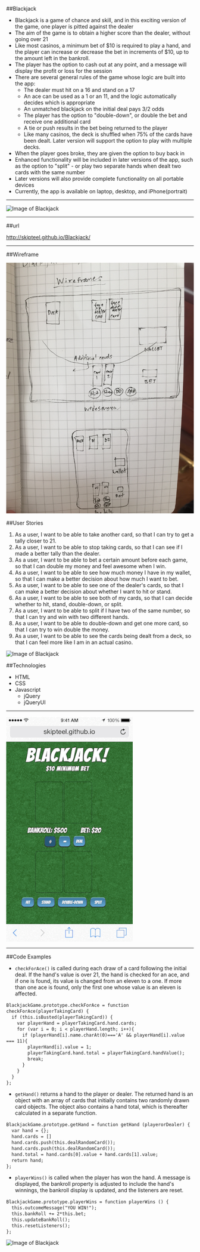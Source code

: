 ##Blackjack

- Blackjack is a game of chance and skill, and in this exciting version of the game, one player is pitted against the dealer
- The aim of the game is to obtain a higher score than the dealer, without going over 21
- Like most casinos, a minimum bet of $10 is required to play a hand, and the player can increase or decrease the bet in increments of $10, up to the amount left in the bankroll.
- The player has the option to cash out at any point, and a message will display the profit or loss for the session
- There are several general rules of the game whose logic are built into the app:
  * The dealer must hit on a 16 and stand on a 17
  * An ace can be used as a 1 or an 11, and the logic automatically decides which is appropriate
  * An unmatched blackjack on the initial deal pays 3/2 odds
  * The player has the option to "double-down", or double the bet and receive one additional card
  * A tie or push results in the bet being returned to the player
  * Like many casinos, the deck is shuffled when 75% of the cards have been dealt. Later version will support the option to play with multiple decks.
- When the player goes broke, they are given the option to buy back in
- Enhanced functionality will be included in later versions of the app, such as the option to "split" -  or play two separate hands when dealt two cards with the same number
- Later versions will also provide complete functionality on all portable devices
- Currently, the app is available on laptop, desktop, and iPhone(portrait)

---

![Image of Blackjack](images/BJIphone2.gif)


---

##url

http://skipteel.github.io/Blackjack/

---

##Wireframe

![Image of wireframe](images/wireframe.jpg)

##User Stories

1. As a user, I want to be able to take another card, so that I can try to get a tally closer to 21.
2. As a user, I want to be able to stop taking cards, so that I can see if I made a better tally than the dealer.
3. As a user, I want to be able to bet a certain amount before each game, so that I can double my money and feel awesome when I win.
4. As a user, I want to be able to see how much money I have in my wallet, so that I can make a better decision about how much I want to bet.
5. As a user, I want to be able to see one of the dealer's cards, so that I can make a better decision about whether I want to hit or stand.
6. As a user, I want to be able to see both of my cards, so that I can decide whether to hit, stand, double-down, or split.
7. As a user, I want to be able to split if I have two of the same number, so that I can try and win with two different hands.
8. As a user, I want to be able to double-down and get one more card, so that I can try to win double the money.
9. As a user, I want to be able to see the cards being dealt from a deck, so that I can feel more like I am in an actual casino.

![Image of Blackjack](images/BJMac.gif)

##Technologies

* HTML
* CSS
* Javascript
  * jQuery
  * jQueryUI

***

![Image of Blackjack](images/BJIphone.gif)

---
##Code Examples

* `checkForAce()` is called during each draw of a card following the initial deal. If the hand's value is over 21, the hand is checked for an ace, and if one is found, its value is changed from an eleven to a one. If more than one ace is found, only the first one whose value is an eleven is affected.

```
BlackjackGame.prototype.checkForAce = function checkForAce(playerTakingCard) {
  if (this.isBusted(playerTakingCard)) {
    var playerHand = playerTakingCard.hand.cards;
    for (var i = 0; i < playerHand.length; i++){
      if (playerHand[i].name.charAt(0)==='A' && playerHand[i].value === 11){
        playerHand[i].value = 1;
        playerTakingCard.hand.total = playerTakingCard.handValue();
        break;
      }
    }
  }
};
```
* `getHand()` returns a hand to the player or dealer. The returned hand is an object with an array of cards that initially contains two randomly drawn card objects. The object also contains a hand total, which is thereafter calculated in a separate function.

```
BlackjackGame.prototype.getHand = function getHand (playerorDealer) {
  var hand = {};
  hand.cards = []
  hand.cards.push(this.dealRandomCard());
  hand.cards.push(this.dealRandomCard());
  hand.total = hand.cards[0].value + hand.cards[1].value;
  return hand;
};
```

* `playerWins()` is called when the player has won the hand. A message is displayed, the bankroll property is adjusted to include the hand's winnings, the bankroll display is updated, and the listeners are reset.

```
BlackjackGame.prototype.playerWins = function playerWins () {
  this.outcomeMessage("YOU WIN!");
  this.bankRoll += 2*this.bet;
  this.updateBankRoll();
  this.resetListeners();
};
```

![Image of Blackjack](images/BJMac2.gif)
